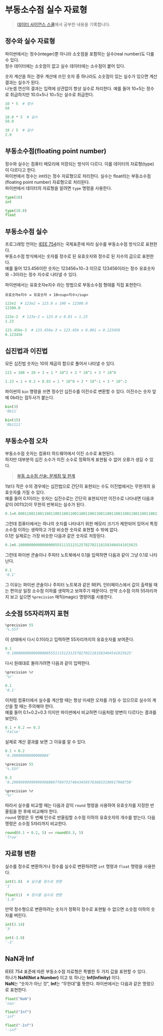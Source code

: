 # 부동소수점 실수 자료형
>[데이터 사이언스 스쿨](https://datascienceschool.net/01%20python/02.02%20%EB%B6%80%EB%8F%99%EC%86%8C%EC%88%98%EC%A0%90%20%EC%8B%A4%EC%88%98%20%EC%9E%90%EB%A3%8C%ED%98%95.html)에서 공부한 내용을 기록합니다.

## 정수와 실수 자료형
파이썬에서는 정수(integer)뿐 아니라 소숫점을 포함하는 실수(real number)도 다룰 수 있다.  
정수 데이터에는 소숫점이 없고 실수 데이터에는 소수점이 붙어 있다.

숫자 계산을 하는 경우 계산에 쓰인 숫자 중 하나라도 소숫점이 있는 실수가 있으면 계산결과는 실수가 된다.  
나눗셈 연산의 결과는 입력에 상관없이 항상 실수로 처리한다. 예를 들어 10×5는 정수로 취급하지만 10.0×5나 10÷5는 실수로 취급한다.

```python
10 * 5  # 정수  
50

10.0 * 5  # 실수
50.0

10 / 5  # 실수
2.0
```

## 부동소수점(floating point number)
정수와 실수는 컴퓨터 메모리에 저장되는 방식이 다르다. 이를 데이터의 자료형(type)이 다르다고 한다.   
파이썬에서 정수는 int라는 정수 자료형으로 처리한다. 실수는 float라는 부동소수점(floating point number) 자료형으로 처리된다.  
파이썬에서 데이터의 자료형을 알려면 `type` 명령을 사용한다.  

```python
type(10)
int

type(10.0)
float
```

## 부동소수점 실수
프로그래밍 언어는 [IEEE 754](https://ko.wikipedia.org/wiki/IEEE_754)라는 국제표준에 따라 실수를 부동소수점 방식으로 표현한다.  
부동소수점 방식에서는 숫자를 정수로 된 유효숫자와 정수로 된 지수의 곱으로 표현한다.  
예를 들어 123.456이란 숫자는 123456×10−3 이므로 123456이라는 정수 유효숫자와 −3이라는 정수 지수로 나타낼 수 있다. 

파이썬에서는 유효숫자e지수 라는 방법으로 부동소수점 형태를 직접 표현한다.  

`유효숫자e지수 = 유효숫자 × 10<sup>지수</sup>`

```python
123e2  # 123e2 = 123.0 x 100 = 12300.0
12300.0

123e-2  # 123e-2 = 123.0 x 0.01 = 1.23
1.23

123.456e-3  # 123.456e-3 = 123.456 x 0.001 = 0.123456
0.123456
```

## 십진법과 이진법
모든 십진법 숫자는 10의 제곱의 합으로 풀어서 나타낼 수 있다.

```python
123 = 100 + 20 + 3 = 1 * 10^2 + 2 * 10^1 + 3 * 10^0

1.23 = 1 + 0.2 + 0.03 = 1 * 10^0 + 2 * 10^-1 + 3 * 10^-2
```

파이썬의 `bin` 명령을 쓰면 정수인 십진수를 이진수로 변환할 수 있다. 이진수는 숫자 앞에 0b라는 접두사가 붙는다.

```python
bin(3)
'0b11'

bin(15)
'0b1111'
```

## 부동소수점 오차
부동소수점 숫자는 컴퓨터 하드웨어에서 이진 소수로 표현된다.  
하지만 대부분의 십진 소수가 이진 소수로 정확하게 표현될 수 없어 오류가 생길 수 있다.    
> [부동 소수점 산술: 문제점 및 한계](https://python.flowdas.com/tutorial/floatingpoint.html)

1보다 작은 수의 경우에는 십진법으로 간단히 표현되는 수도 이진법에서는 무한개의 유효숫자를 가질 수 있다.  
예를 들어 0.1이라는 숫자는 십진수로는 간단히 표현되지만 이진수로 나타내면 다음과 같이 0011(2)이 무한히 반복되는 실수가 된다.

```python
0.1=0.00011001100110011001100110011001100110011001100110011001100110011⋯(2)
```

그런데 컴퓨터에서는 하나의 숫자를 나타내기 위한 메모리 크기가 제한되어 있어서 특정 소수점 이하는 생략하고 가장 비슷한 숫자로 표현할 수 밖에 없다.  
0.1은 실제로는 가장 비슷한 다음과 같은 숫자로 저장된다.

```python
0.1≈0.1000000000000000055511151231257827021181583404541015625
```

그런데 파이썬 콘솔이나 주피터 노트북에서 0.1을 입력하면 다음과 같이 그냥 0.1로 나타난다. 

```python
0.1
'0.1'
```

그 이유는 파이썬 콘솔이나 주피터 노트북과 같은 REPL 인터페이스에서 값이 출력될 때는 편의상 일정 소수점 이하를 생략하고 보여주기 때문이다. 
만약 소수점 이하 55자리까지 보고 싶으면 `%precision` 매직(magic) 명령어를 사용한다.

## 소숫점 55자리까지 표현

```python
%precision 55
'%.55f'
```

이 상태에서 다시 0.1이라고 입력하면 55자리까지의 유효숫자를 보여준다.

```python
0.1
'0.1000000000000000055511151231257827021181583404541015625'
```
다시 원래대로 돌아가려면 다음과 같이 입력한다.

```python
%precision %r
'%r'

0.1
'0.1'
```
이처럼 컴퓨터에서 실수를 계산할 때는 항상 미세한 오차를 가질 수 있으므로 실수의 계산을 할 때는 주의해야 한다.  
예를 들어 0.1+0.2=0.3 이지만 파이썬에서 비교하면 다음처럼 양변이 다르다는 결과를 보인다.

```python
0.1 + 0.2 == 0.3
'False'
```

실제로 계산 결과를 보면 그 이유를 알 수 있다.

```python
0.1 + 0.2
'0.30000000000000004'

%precision 55
'%.55f'

0.3
'0.2999999999999999888977697537484345957636833190917968750'

%precision %r
'%r'
```

따라서 실수를 비교할 때는 다음과 같이 `round` 명령을 사용하여 유효숫자를 지정한 반올림을 한 후에 비교해야 한다.  
`round` 명령은 두 번째 인수로 반올림할 소수점 이하의 유효숫자의 개수를 받는다. 다음 명령은 소수점 5자리까지 비교한다.

```python
round(0.1 + 0.2, 5) == round(0.3, 5)
'True'
```

## 자료형 변환
실수를 정수로 변환하거나 정수를 실수로 변환하려면 `int` 명령과 `float` 명령을 사용한다.

```python
int(1.0)  # 실수를 정수로 변환
'1'

float(1)  # 정수를 실수로 변환
'1.0'
```

만약 정수형으로 변환하려는 숫자가 정확히 정수로 표현될 수 없으면 소숫점 이하의 숫자를 버린다.

```python
int(3.14)
'3'

int(-3.9)
'-3'
```

## NaN과 Inf
IEEE 754 표준에 따른 부동소수점 자료형은 특별한 두 가지 값을 표현할 수 있다.  
하나가 **NaN(Not a Number)** 이고 또 하나는 **Inf(Infinity)** 이다.   
**NaN**는 “숫자가 아닌 것”, **Inf**는 “무한대”를 뜻한다. 파이썬에서는 다음과 같은 명령으로 표현한다.

```python
float("NaN")
'nan'

float("Inf")
'inf'

float("-Inf")
'-inf'
```
